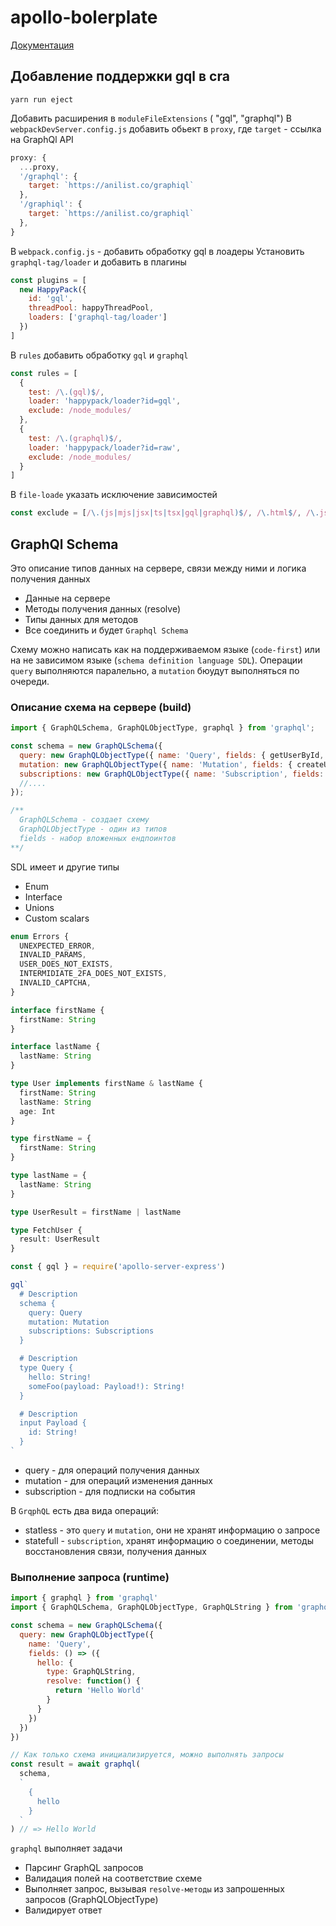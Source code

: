 # apollo-bolerplate

[Документация](https://www.apollographql.com/)

## Добавление поддержки gql в cra

`yarn run eject`

Добавить расширения в `moduleFileExtensions` ( "gql", "graphql")
В `webpackDevServer.config.js` добавить обьект в `proxy`, где `target` - ссылка на GraphQl API

```javascript
proxy: {
  ...proxy,
  '/graphql': {
    target: `https://anilist.co/graphiql`
  },
  '/graphiql': {
    target: `https://anilist.co/graphiql`
  },
}
```

В `webpack.config.js` - добавить обработку gql в лоадеры
Установить `graphql-tag/loader` и добавить в плагины

```javascript
const plugins = [
  new HappyPack({
    id: 'gql',
    threadPool: happyThreadPool,
    loaders: ['graphql-tag/loader']
  })
]
```

В `rules` добавить обработку `gql` и `graphql`

```js
const rules = [
  {
    test: /\.(gql)$/,
    loader: 'happypack/loader?id=gql',
    exclude: /node_modules/
  },
  {
    test: /\.(graphql)$/,
    loader: 'happypack/loader?id=raw',
    exclude: /node_modules/
  }
]
```

В `file-loade` указать исключение зависимостей

```js
const exclude = [/\.(js|mjs|jsx|ts|tsx|gql|graphql)$/, /\.html$/, /\.json$/]
```

## GraphQl Schema

Это описание типов данных на сервере, связи между ними и логика получения данных

- Данные на сервере
- Методы получения данных (resolve)
- Типы данных для методов
- Все соединить и будет `Graphql Schema`

Схему можно написать как на поддерживаемом языке (`code-first`) или на не зависимом языке (`schema definition language SDL`). Операции `query` выполняются паралельно, а `mutation` бюудут выполняться по очереди.

### Описание схема на сервере (build)

```js
import { GraphQLSchema, GraphQLObjectType, graphql } from 'graphql';

const schema = new GraphQLSchema({
  query: new GraphQLObjectType({ name: 'Query', fields: { getUserById, findManyUsers } }),
  mutation: new GraphQLObjectType({ name: 'Mutation', fields: { createUser, removeLastUser } }),
  subscriptions: new GraphQLObjectType({ name: 'Subscription', fields: ... }),
  //....
});

/**
  GraphQLSchema - создает схему
  GraphQLObjectType - один из типов
  fields - набор вложенных ендпоинтов
**/
```

SDL имеет и другие типы

- Enum
- Interface
- Unions
- Custom scalars

```js
enum Errors {
  UNEXPECTED_ERROR,
  INVALID_PARAMS,
  USER_DOES_NOT_EXISTS,
  INTERMIDIATE_2FA_DOES_NOT_EXISTS,
  INVALID_CAPTCHA,
}
```

```ts
interface firstName {
  firstName: String
}

interface lastName {
  lastName: String
}

type User implements firstName & lastName {
  firstName: String
  lastName: String
  age: Int
}
```

```ts
type firstName = {
  firstName: String
}

type lastName = {
  lastName: String
}

type UserResult = firstName | lastName

type FetchUser {
  result: UserResult
}
```

```js
const { gql } = require('apollo-server-express')

gql`
  # Description
  schema {
    query: Query
    mutation: Mutation
    subscriptions: Subscriptions
  }

  # Description
  type Query {
    hello: String!
    someFoo(payload: Payload!): String!
  }

  # Description
  input Payload {
    id: String!
  }
`
```

- query - для операций получения данных
- mutation - для операций изменения данных
- subscription - для подписки на события

В `GrqphQL` есть два вида операций:

- statless - это `query` и `mutation`, они не хранят информацию о запросе
- statefull - `subscription`, хранят информацию о соединении, методы восстановления связи, получения данных

### Выполнение запроса (runtime)

```js
import { graphql } from 'graphql'
import { GraphQLSchema, GraphQLObjectType, GraphQLString } from 'graphql'

const schema = new GraphQLSchema({
  query: new GraphQLObjectType({
    name: 'Query',
    fields: () => ({
      hello: {
        type: GraphQLString,
        resolve: function() {
          return 'Hello World'
        }
      }
    })
  })
})

// Как только схема инициализируется, можно выполнять запросы
const result = await graphql(
  schema,
  `
    {
      hello
    }
  `
) // => Hello World
```

`graphql` выполняет задачи

- Парсинг GraphQL запросов
- Валидация полей на соответствие схеме
- Выполняет запрос, вызывая `resolve-методы` из запрошенных запросов (GraphQLObjectType)
- Валидирует ответ
